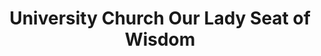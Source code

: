 ---
title: "University Church Our Lady Seat of Wisdom"
address: "87A St. Stephen???s Green, Dublin City Centre, Co. Dublin, D2"
tel: "+353 (0)14 78 0616"
county: "Dublin"
category: "Churches And Settlements"
type: "Content"
lat: "53.33000183105469"
lng: "-6.25"
---